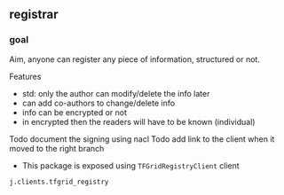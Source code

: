 ## registrar

### goal

Aim, anyone can register any piece of information, structured or not.

Features
- std: only the author can modify/delete the info later
- can add co-authors to change/delete info
- info can be encrypted or not
- in encrypted then the readers will have to be known (individual)


Todo document the signing using  nacl
Todo add link to the client when it moved to the right branch

* This package is exposed using ```TFGridRegistryClient``` client
```
j.clients.tfgrid_registry
```
